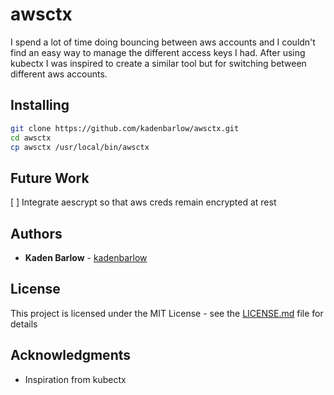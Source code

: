 # awsctx

I spend a lot of time doing bouncing between aws accounts and I couldn't find an easy way to manage the different access keys I had. After using kubectx I was inspired to create a similar tool but for switching between different aws accounts.

## Installing

```bash
git clone https://github.com/kadenbarlow/awsctx.git
cd awsctx
cp awsctx /usr/local/bin/awsctx
```

## Future Work
[ ] Integrate aescrypt so that aws creds remain encrypted at rest

## Authors

* **Kaden Barlow** - [kadenbarlow](https://github.com/kadenbarlow)

## License

This project is licensed under the MIT License - see the [LICENSE.md](LICENSE.md) file for details

## Acknowledgments

* Inspiration from kubectx
